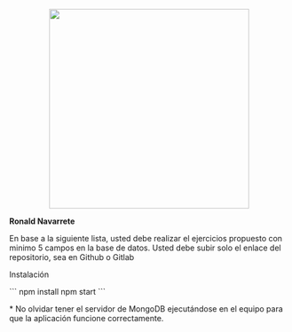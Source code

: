 <p align="center">
  <a href="http://nestjs.com/" target="blank"><img src="https://admisionuniandes.edu.ec/wp-content/uploads/2020/07/logo-azul-uniandes.png" width="360"/></a>
</p>

<p><b>Ronald Navarrete</b></p>
<p>En base a la siguiente lista, usted debe realizar el ejercicios propuesto con minimo 5 campos en la base de datos.
Usted debe subir solo el enlace del repositorio, sea en Github o Gitlab </p>

<p>Instalación</p>
```
npm install
npm start
```
<br>
<p>* No olvidar tener el servidor de MongoDB ejecutándose en el equipo para que la aplicación funcione correctamente.</p>
